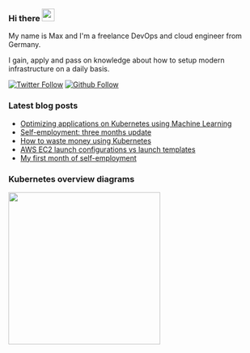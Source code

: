 ### Hi there <img src="https://media.giphy.com/media/hvRJCLFzcasrR4ia7z/giphy.gif" width="25px">

My name is Max and I'm a freelance DevOps and cloud engineer from Germany.

I gain, apply and pass on knowledge about how to setup modern infrastructure on a daily basis.

[![Twitter Follow](https://img.shields.io/twitter/follow/__brennerm?style=social)](https://twitter.com/__brennerm)
[![Github Follow](https://img.shields.io/github/followers/brennerm?style=social)](https://github.com/brennerm)

### Latest blog posts

<!-- BLOG-POST-LIST:START -->
- [Optimizing applications on Kubernetes using Machine Learning](https://brennerm.github.io/posts/optimzing-kubernetes-applications.html)
- [Self-employment: three months update](https://brennerm.github.io/posts/self-employment-month-three.html)
- [How to waste money using Kubernetes](https://brennerm.github.io/posts/wasting-money-with-kubernetes.html)
- [AWS EC2 launch configurations vs launch templates](https://brennerm.github.io/posts/aws-launch-configuration-vs-template.html)
- [My first month of self-employment](https://brennerm.github.io/posts/first-month-of-self-employment.html)
<!-- BLOG-POST-LIST:END -->

### Kubernetes overview diagrams

<a href="https://brennerm.github.io/posts/kubernetes-overview-diagrams.html"><img src="https://brennerm.github.io/static/images/k8s-architecture.svg" width="300px"></a>
